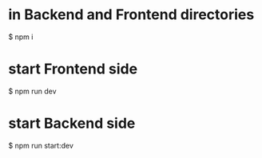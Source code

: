 # in Backend and Frontend directories
$ npm i 

# start Frontend side
$ npm run dev

# start Backend side
$ npm run start:dev
